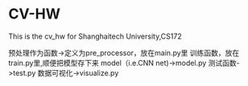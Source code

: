# CV-HW
This is the cv_hw for Shanghaitech University,CS172

预处理作为函数->定义为pre_processor，放在main.py里
训练函数，放在train.py里,顺便把模型存下来
model（i.e.CNN net)->model.py
测试函数->test.py
数据可视化->visualize.py
